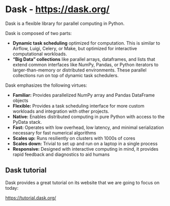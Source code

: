 # Dask - https://dask.org/

Dask is a flexible library for parallel computing in Python.

Dask is composed of two parts:

* **Dynamic task scheduling** optimized for computation. This is similar to Airflow, Luigi, Celery, or Make, but optimized for interactive computational workloads.
* **“Big Data” collections** like parallel arrays, dataframes, and lists that extend common interfaces like NumPy, Pandas, or Python iterators to larger-than-memory or distributed environments. These parallel collections run on top of dynamic task schedulers.

Dask emphasizes the following virtues:

* **Familiar:** Provides parallelized NumPy array and Pandas DataFrame objects
* **Flexible:** Provides a task scheduling interface for more custom workloads and integration with other projects.
* **Native:** Enables distributed computing in pure Python with access to the PyData stack.
* **Fast:** Operates with low overhead, low latency, and minimal serialization necessary for fast numerical algorithms
* **Scales up:** Runs resiliently on clusters with 1000s of cores
* **Scales down:** Trivial to set up and run on a laptop in a single process
* **Responsive:** Designed with interactive computing in mind, it provides rapid feedback and diagnostics to aid humans


## Dask tutorial

Dask provides a great tutorial on its website that we are going to focus on today:
 
https://tutorial.dask.org/